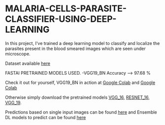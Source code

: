 # MALARIA-CELLS-PARASITE-CLASSIFIER-USING-DEEP-LEARNING
In this project, I've trained a deep learning model to classify and localize the parasites present in the blood smeared images which are seen under microscope.

Dataset available [here](https://www.kaggle.com/iarunava/cell-images-for-detecting-malaria)

FASTAI PRETRAINED MODELS USED.
-VGG19_BN Accuracy --> 97.68 %

Check it out for yourself, VGG19_BN in action at [Google Colab](https://colab.research.google.com/github/bala-codes/MALARIA-CELLS-PARASITE-CLASSIFIER-USING-DEEP-LEARNING/blob/master/codes%20(FASTAI)/1.%20Malaria%20Cell%20Classifier%20FASTAI%20RESNET16%20and%20VGG16.ipynb) and [Google Colab](https://colab.research.google.com/github/bala-codes/MALARIA-CELLS-PARASITE-CLASSIFIER-USING-DEEP-LEARNING/blob/master/codes%20(FASTAI)/2.%20Malaria%20Cell%20Classifier%20FASTAI%20VGG19_bn.ipynb)


Otherwise simply download the pretrained models [VGG_16](https://drive.google.com/file/d/1knZyFlVrBDn5IsSSbHPo4Ng_IAoG0-X9/view?usp=sharing), [RESNET_16](https://drive.google.com/file/d/1-2_G6wcYbgJqlSqs9DE6pSXmQg1Kwzih/view?usp=sharing), [VGG_19](https://drive.google.com/file/d/1-KDWSpLA1uYXIe86BmCifCW-TeHNEES9/view?usp=sharing).


Predictions based on single input images can be found [here](https://colab.research.google.com/github/bala-codes/MALARIA-CELLS-PARASITE-CLASSIFIER-USING-DEEP-LEARNING/blob/master/codes%20(FASTAI)/3.%20Malaria%20Cell%20Classifier%20FASTAI%20Single%20Input%20Prediction.ipynb) and Ensemble DL models to predict can be found [here](https://colab.research.google.com/github/bala-codes/MALARIA-CELLS-PARASITE-CLASSIFIER-USING-DEEP-LEARNING/blob/master/codes%20(FASTAI)/4.%20Malaria%20Cell%20Classifier%20FASTAI%20(ENSEMBLE%203%20DL%20MODELS)%20Single%20Input%20Prediction.ipynb)
